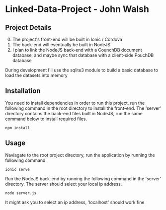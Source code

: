 # Linked-Data-Project - John Walsh

Project Details
---------------
0. The project's front-end will be built in Ionic / Cordova
0. The back-end will eventually be built in NodeJS
0. I plan to link the NodeJS back-end with a CounchDB document database, and maybe sync that database with a client-side PouchDB database

During development I'll use the sqlite3 module to build a basic database to load the datasets into memory


Installation
------------

You need to install dependencies in order to run this project, run the following command in the root directory to
install the front-end. The 'server' directory contains the back-end files built in NodeJS, run the same command below
to install required files.

```
npm install
```

Usage
-----

Naviagate to the root project directory, run the application by running the following command

```
ionic serve
```

Run the NodeJS back-end by running the following command in the 'server' directory. The server should select your local
ip address.

```
node server.js
```

It might ask you to select an ip address, 'localhost' should work fine
